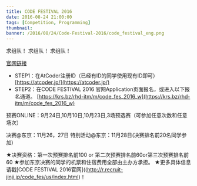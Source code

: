 ```yaml
---
title: CODE FESTIVAL 2016
date: 2016-08-24 21:00:00
tags: [Competition, Programming]
thumbnail: 
banner: /2016/08/24/Code-Festival-2016/code_festival_eng.png
---
```

求组队！ 求组队！ 求组队！

[官网链接](http://r.recruit-jinji.jp/code_fes/us/index.html)
* STEP1：在AtCoder注册ID（已经有ID的同学使用现有ID即可）
[https://atcoder.jp/](https://atcoder.jp/)
* STEP2：在CODE FESTIVAL 2016 官网Application页面报名，或进入以下报名通道。
[https://krs.bz/rhd-itm/m/code_fes_2016_w](https://krs.bz/rhd-itm/m/code_fes_2016_w)

<!--more-->

预赛ONLINE：9月24日,10月10日,10月23日,3场预选赛（可参加任意次数和任意场次）

决赛@东京：11月26，27日
特别活动@东京：11月28日(决赛排名前20名同学参加)


★决赛资格：第一次预赛排名前100 or 第二次预赛排名前60or第三次预赛排名前60
★参加东京决赛的同学的机票和住宿费用全部由主办方承担。
★更多具体信息请戳[CODE FESTIVAL 2016官网]((http://r.recruit-jinji.jp/code_fes/us/index.html)！